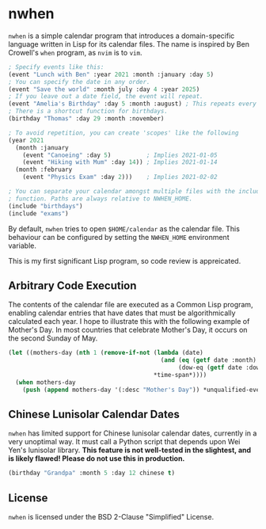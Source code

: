 # nwhen

`nwhen` is a simple calendar program that introduces a domain-specific
language written in Lisp for its calendar files. The name is inspired by
Ben Crowell's `when` program, as `nvim` is to `vim`.

```lisp
; Specify events like this:
(event "Lunch with Ben" :year 2021 :month :january :day 5)
; You can specify the date in any order.
(event "Save the world" :month july :day 4 :year 2025)
; If you leave out a date field, the event will repeat.
(event "Amelia's Birthday" :day 5 :month :august) ; This repeats every August 5
; There is a shortcut function for birthdays.
(birthday "Thomas" :day 29 :month :november)

; To avoid repetition, you can create 'scopes' like the following
(year 2021
  (month :january
    (event "Canoeing" :day 5)          ; Implies 2021-01-05
    (event "Hiking with Mum" :day 14)) ; Implies 2021-01-14
  (month :february
    (event "Physics Exam" :day 2)))    ; Implies 2021-02-02

; You can separate your calendar amongst multiple files with the include
; function. Paths are always relative to NWHEN_HOME.
(include "birthdays")
(include "exams")
```

By default, `nwhen` tries to open `$HOME/calendar` as the calendar file.
This behaviour can be configured by setting the `NWHEN_HOME` environment
variable.

This is my first significant Lisp program, so code review is appreicated.

## Arbitrary Code Execution

The contents of the calendar file are executed as a Common Lisp program,
enabling calendar entries that have dates that must be algorithmically
calculated each year. I hope to illustrate this with the following example
of Mother's Day. In most countries that celebrate Mother's Day, it occurs
on the second Sunday of May.

```lisp
(let ((mothers-day (nth 1 (remove-if-not (lambda (date)
                                           (and (eq (getf date :month) :may)
                                                (dow-eq (getf date :dow) :sun)))
                                         *time-span*))))
  (when mothers-day
    (push (append mothers-day '(:desc "Mother's Day")) *unqualified-events*)))
```

## Chinese Lunisolar Calendar Dates

`nwhen` has limited support for Chinese lunisolar calendar dates,
currently in a very unoptimal way. It must call a Python script that
depends upon Wei Yen's lunisolar library. **This feature is not
well-tested in the slightest, and is likely flawed! Please do not use this
in production.**

```lisp
(birthday "Grandpa" :month 5 :day 12 chinese t)
```

## License

`nwhen` is licensed under the BSD 2-Clause "Simplified" License.
